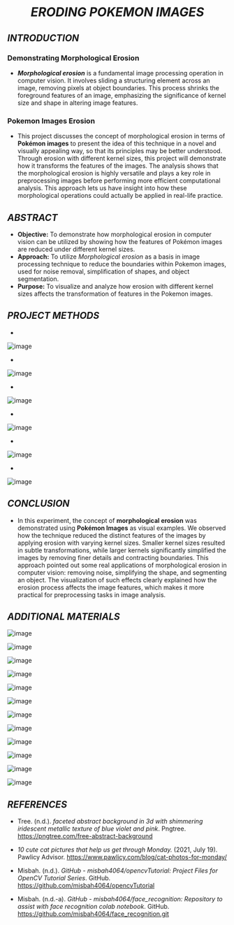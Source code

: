 <h1 align="center"><i>ERODING POKEMON IMAGES</i></h1>

## ___INTRODUCTION___

  ### Demonstrating Morphological Erosion

  * **_Morphological erosion_** is a fundamental image processing operation in computer vision. It involves sliding a structuring element across an image, removing pixels at object boundaries. This process shrinks the foreground features of an image, emphasizing the significance of kernel size and shape in altering image features.

  ### Pokemon Images Erosion
  * This project discusses the concept of morphological erosion in terms of **Pokémon images** to present the idea of this technique in a novel and visually appealing way, so that its principles may be better understood. Through erosion with different kernel sizes, this project will demonstrate how it transforms the features of the images. The analysis shows that the morphological erosion is highly versatile and plays a key role in preprocessing images before performing more efficient computational analysis. This approach lets us have insight into how these morphological operations could actually be applied in real-life practice.
  
## _**ABSTRACT**_

* **Objective:** To demonstrate how morphological erosion in computer vision can be utilized by showing how the features of Pokémon images are reduced under different kernel sizes.
* **Approach:** To utilize _Morphological erosion_ as a basis in image processing technique to reduce the boundaries within Pokemon images, used for noise removal, simplification of shapes, and object segmentation.
* **Purpose:** To visualize and analyze how erosion with different kernel sizes affects the transformation of features in the Pokemon images.

## _**PROJECT METHODS**_

*
![image](https://github.com/user-attachments/assets/a665089f-d7b7-42f6-8d3e-f57b28432505)

*
![image](https://github.com/user-attachments/assets/dbc9882e-d7b2-4a3c-a1e8-8943f2a936fe)

*
![image](https://github.com/user-attachments/assets/b398f7ce-cc20-4b3c-bbc9-06a2c4a29a4e)

*
![image](https://github.com/user-attachments/assets/55f723b6-ff18-417c-818f-0ae31209e799)

*
![image](https://github.com/user-attachments/assets/5b3e7dc7-dd1f-495b-b9bf-e22c34d60ca7)

*
![image](https://github.com/user-attachments/assets/a5e6e1a0-b2e9-43b2-a9fa-aa13668b06fe)



## _**CONCLUSION**_

- In this experiment, the concept of **morphological erosion** was demonstrated using **Pokémon Images** as visual examples. We observed how the technique reduced the distinct features of the images by applying erosion with varying kernel sizes. Smaller kernel sizes resulted in subtle transformations, while larger kernels significantly simplified the images by removing finer details and contracting boundaries. This approach pointed out some real applications of morphological erosion in computer vision: removing noise, simplifying the shape, and segmenting an object. The visualization of such effects clearly explained how the erosion process affects the image features, which makes it more practical for preprocessing tasks in image analysis.

## _**ADDITIONAL MATERIALS**_

![image](https://github.com/user-attachments/assets/42d12c9e-6b4d-4fd3-9e13-a011d774678c)

![image](https://github.com/user-attachments/assets/9b193da0-64a0-44d9-ad57-69ae7fc26519)

![image](https://github.com/user-attachments/assets/c3e9e724-769a-4067-8905-9184c82b3a42)

![image](https://github.com/user-attachments/assets/4cde1efd-7d0e-4b77-84d5-25f902431b32)

![image](https://github.com/user-attachments/assets/6e5d9415-57e4-45ef-a3ab-07155d64f77f)

![image](https://github.com/user-attachments/assets/da99f3b3-b6dd-4a14-8ffc-bfb47f3b27ba)

![image](https://github.com/user-attachments/assets/280e6716-31a3-41da-918d-3192a010a0cc)

![image](https://github.com/user-attachments/assets/e3dbc059-1816-44cc-990d-5d972f2a04ad)

![image](https://github.com/user-attachments/assets/7367dd78-e202-48ac-8a24-e96eeef07a86)

![image](https://github.com/user-attachments/assets/32f3fffa-d2c3-489e-9b6a-7de875d48c0a)

![image](https://github.com/user-attachments/assets/e2f85fe1-6234-421c-951d-970afb306f98)

![image](https://github.com/user-attachments/assets/1e0ceb6c-0041-41fb-9e04-01ec94a8660b)

## ___REFERENCES___

* Tree. (n.d.). _faceted abstract background in 3d with shimmering iridescent metallic texture of blue violet and pink_. Pngtree. https://pngtree.com/free-abstract-background

* _10 cute cat pictures that help us get through Monday._ (2021, July 19). Pawlicy Advisor. https://www.pawlicy.com/blog/cat-photos-for-monday/

* Misbah. (n.d.). _GitHub - misbah4064/opencvTutorial: Project Files for OpenCV Tutorial Series_. GitHub. https://github.com/misbah4064/opencvTutorial

* Misbah. (n.d.-a). _GitHub - misbah4064/face_recognition: Repository to assist with face recognition colab notebook_. GitHub. https://github.com/misbah4064/face_recognition.git
